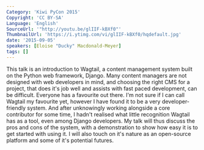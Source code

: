 ```yaml
---
Category: 'Kiwi PyCon 2015'
Copyright: 'CC BY-SA'
Language: 'English'
SourceUrl: '"http://youtu.be/glIIF-kBXf0"'
ThumbnailUrl: 'https://i.ytimg.com/vi/glIIF-kBXf0/hqdefault.jpg'
date: '2015-09-05'
speakers: [Eloise "Ducky" Macdonald-Meyer]
tags: []
---
```

This talk is an introduction to Wagtail, a content management system built on the Python web framework, Django. Many content managers are not designed with web developers in mind, and choosing the right CMS for a project, that does it's job well and assists with fast paced development, can be difficult. Everyone has a favourite out there. I'm not sure if I can call Wagtail my favourite yet, however I have found it to be a very developer-friendly system. And after unknowingly working alongside a core contributor for some time, I hadn't realised what little recognition Wagtail has as a tool, even among Django developers. My talk will thus discuss the pros and cons of the system, with a demonstration to show how easy it is to get started with using it. I will also touch on it's nature as an open-source platform and some of it's potential futures.